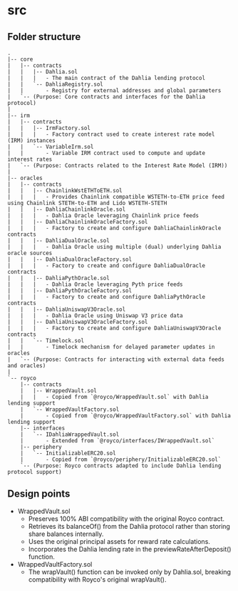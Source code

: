# src

## Folder structure

```text
.
|-- core
|   |-- contracts
|   |   |-- Dahlia.sol
|   |   |   - The main contract of the Dahlia lending protocol
|   |   `-- DahliaRegistry.sol
|   |       - Registry for external addresses and global parameters
|   `-- (Purpose: Core contracts and interfaces for the Dahlia protocol)
|
|-- irm
|   |-- contracts
|   |   |-- IrmFactory.sol
|   |   |   - Factory contract used to create interest rate model (IRM) instances
|   |   `-- VariableIrm.sol
|   |       - Variable IRM contract used to compute and update interest rates
|   `-- (Purpose: Contracts related to the Interest Rate Model (IRM))
|
|-- oracles
|   |-- contracts
|   |   |-- ChainlinkWstETHToETH.sol
|   |   |   - Provides Chainlink compatible WSTETH-to-ETH price feed using Chainlink STETH-to-ETH and Lido WSTETH-STETH
|   |   |-- DahliaChainlinkOracle.sol
|   |   |   - Dahlia Oracle leveraging Chainlink price feeds
|   |   |-- DahliaChainlinkOracleFactory.sol
|   |   |   - Factory to create and configure DahliaChainlinkOracle contracts
|   |   |-- DahliaDualOracle.sol
|   |   |   - Dahlia Oracle using multiple (dual) underlying Dahlia oracle sources
|   |   |-- DahliaDualOracleFactory.sol
|   |   |   - Factory to create and configure DahliaDualOracle contracts
|   |   |-- DahliaPythOracle.sol
|   |   |   - Dahlia Oracle leveraging Pyth price feeds
|   |   |-- DahliaPythOracleFactory.sol
|   |   |   - Factory to create and configure DahliaPythOracle contracts
|   |   |-- DahliaUniswapV3Oracle.sol
|   |   |   - Dahlia Oracle using Uniswap V3 price data
|   |   |-- DahliaUniswapV3OracleFactory.sol
|   |   |   - Factory to create and configure DahliaUniswapV3Oracle contracts
|   |   `-- Timelock.sol
|   |       - Timelock mechanism for delayed parameter updates in oracles
|   `-- (Purpose: Contracts for interacting with external data feeds and oracles)
|
`-- royco
    |-- contracts
    |   |-- WrappedVault.sol
    |   |   - Copied from `@royco/WrappedVault.sol` with Dahlia lending support
    |   `-- WrappedVaultFactory.sol
    |       - Copied from `@royco/WrappedVaultFactory.sol` with Dahlia lending support
    |-- interfaces
    |   `-- IDahliaWrappedVault.sol
    |       - Extended from `@royco/interfaces/IWrappedVault.sol`
    |-- periphery
    |   `-- InitializableERC20.sol
    |       - Copied from `@royco/periphery/InitializableERC20.sol`
    `-- (Purpose: Royco contracts adapted to include Dahlia lending protocol support)
```

## Design points

- WrappedVault.sol
  - Preserves 100% ABI compatibility with the original Royco contract.
  - Retrieves its balanceOf() from the Dahlia protocol rather than storing share balances internally.
  - Uses the original principal assets for reward rate calculations.
  - Incorporates the Dahlia lending rate in the previewRateAfterDeposit() function.
- WrappedVaultFactory.sol
  - The wrapVault() function can be invoked only by Dahlia.sol, breaking compatibility with Royco's original wrapVault().
